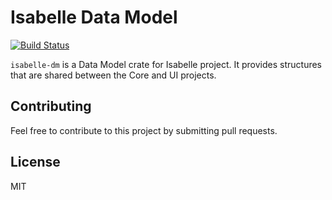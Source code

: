 # Isabelle Data Model

[![Build Status](https://jenkins.interpretica.io/buildStatus/icon?job=isabelle-dm%2Fmain)](https://jenkins.interpretica.io/job/isabelle-dm/job/main/)

`isabelle-dm` is a Data Model crate for Isabelle project. It provides structures that are shared between the Core and UI projects.

## Contributing

Feel free to contribute to this project by submitting pull requests.

## License

MIT
